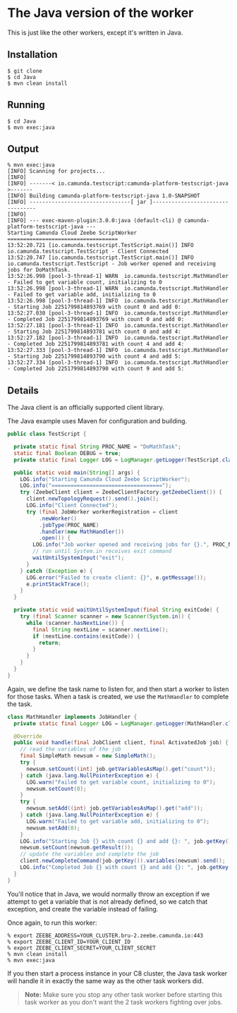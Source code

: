 # The Java version of the worker

This is just like the other workers, except it's written in Java.

## Installation

    $ git clone
    $ cd Java
    $ mvn clean install

## Running

    $ cd Java
    $ mvn exec:java

## Output

    % mvn exec:java
    [INFO] Scanning for projects...
    [INFO]
    [INFO] -------< io.camunda.testscript:camunda-platform-testscript-java >-------
    [INFO] Building camunda-platform-testscript-java 1.0-SNAPSHOT
    [INFO] --------------------------------[ jar ]---------------------------------
    [INFO]
    [INFO] --- exec-maven-plugin:3.0.0:java (default-cli) @ camunda-platform-testscript-java ---
    Starting Camunda Cloud Zeebe ScriptWorker
    ===================================
    13:52:20.721 [io.camunda.testscript.TestScript.main()] INFO  io.camunda.testscript.TestScript - Client Connected
    13:52:20.747 [io.camunda.testscript.TestScript.main()] INFO  io.camunda.testscript.TestScript - Job worker opened and receiving jobs for DoMathTask.
    13:52:26.998 [pool-3-thread-1] WARN  io.camunda.testscript.MathHandler - Failed to get variable count, initializing to 0
    13:52:26.998 [pool-3-thread-1] WARN  io.camunda.testscript.MathHandler - Failed to get variable add, initializing to 0
    13:52:26.998 [pool-3-thread-1] INFO  io.camunda.testscript.MathHandler - Starting Job 2251799814893769 with count 0 and add 0:
    13:52:27.030 [pool-3-thread-1] INFO  io.camunda.testscript.MathHandler - Completed Job 2251799814893769 with count 0 and add 0:
    13:52:27.181 [pool-3-thread-1] INFO  io.camunda.testscript.MathHandler - Starting Job 2251799814893781 with count 0 and add 4:
    13:52:27.182 [pool-3-thread-1] INFO  io.camunda.testscript.MathHandler - Completed Job 2251799814893781 with count 4 and add 4:
    13:52:27.333 [pool-3-thread-1] INFO  io.camunda.testscript.MathHandler - Starting Job 2251799814893790 with count 4 and add 5:
    13:52:27.334 [pool-3-thread-1] INFO  io.camunda.testscript.MathHandler - Completed Job 2251799814893790 with count 9 and add 5:

## Details

The Java client is an officially supported client library.

The Java example uses Maven for configuration and building.

```java
public class TestScript {

  private static final String PROC_NAME = "DoMathTask";
  static final Boolean DEBUG = true;
  private static final Logger LOG = LogManager.getLogger(TestScript.class);

  public static void main(String[] args) {
    LOG.info("Starting Camunda Cloud Zeebe ScriptWorker");
    LOG.info("===================================");
    try (ZeebeClient client = ZeebeClientFactory.getZeebeClient()) {
      client.newTopologyRequest().send().join();
      LOG.info("Client Connected");
      try (final JobWorker workerRegistration = client
          .newWorker()
          .jobType(PROC_NAME)
          .handler(new MathHandler())
          .open()) {
        LOG.info("Job worker opened and receiving jobs for {}.", PROC_NAME);
        // run until System.in receives exit command
        waitUntilSystemInput("exit");
      }
    } catch (Exception e) {
      LOG.error("Failed to create client: {}", e.getMessage());
      e.printStackTrace();
    }
  }

  private static void waitUntilSystemInput(final String exitCode) {
    try (final Scanner scanner = new Scanner(System.in)) {
      while (scanner.hasNextLine()) {
        final String nextLine = scanner.nextLine();
        if (nextLine.contains(exitCode)) {
          return;
        }
      }
    }
  }
}
```

Again, we define the task name to listen for, and then start a worker to listen for those tasks. When a task is created, we use the `MathHandler` to complete the task.

```java
class MathHandler implements JobHandler {
  private static final Logger LOG = LogManager.getLogger(MathHandler.class);

  @Override
  public void handle(final JobClient client, final ActivatedJob job) {
    // read the variables of the job
    final SimpleMath newsum = new SimpleMath();
    try {
      newsum.setCount((int) job.getVariablesAsMap().get("count"));
    } catch (java.lang.NullPointerException e) {
      LOG.warn("Failed to get variable count, initializing to 0");
      newsum.setCount(0);
    }
    try {
      newsum.setAdd((int) job.getVariablesAsMap().get("add"));
    } catch (java.lang.NullPointerException e) {
      LOG.warn("Failed to get variable add, initializing to 0");
      newsum.setAdd(0);
    }
    LOG.info("Starting Job {} with count {} and add {}: ", job.getKey(), newsum.getCount(), newsum.getAdd());
    newsum.setCount(newsum.getResult());
    // update the variables and complete the job
    client.newCompleteCommand(job.getKey()).variables(newsum).send();
    LOG.info("Completed Job {} with count {} and add {}: ", job.getKey(), newsum.getCount(), newsum.getAdd());
  }
}
```

You'll notice that in Java, we would normally throw an exception if we attempt to get a variable that is not already defined, so we catch that exception, and create the variable instead of failing.

Once again, to run this worker:

```shell
% export ZEEBE_ADDRESS=YOUR_CLUSTER.bru-2.zeebe.camunda.io:443
% export ZEEBE_CLIENT_ID=YOUR_CLIENT_ID
% export ZEEBE_CLIENT_SECRET=YOUR_CLIENT_SECRET
% mvn clean install
% mvn exec:java
```

If you then start a process instance in your C8 cluster, the Java task worker will handle it in exactly the same way as the other task workers did.

> **Note:** Make sure you stop any other task worker before starting this task worker as you don't want the 2 task workers fighting over jobs.
